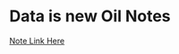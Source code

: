 # Data is new Oil Notes

[Note Link Here](https://www.notion.so/Data-is-new-Oil-9f10c8aa99e14ed48912b676a8e1fa86?pvs=4)